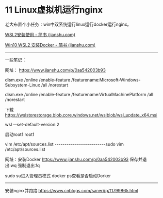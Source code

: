# 11 Linux虚拟机运行nginx

老大布置个小任务：win中双系统运行linux运行docker运行nginx。

[WSL2安装使用 - 简书 (jianshu.com)](https://www.jianshu.com/p/0aa542003b93)

[Win10 WSL2 安装Docker - 简书 (jianshu.com)](https://www.jianshu.com/p/a20c2d58eaac)

---

一些笔记： 

网址：
https://www.jianshu.com/p/0aa542003b93

dism.exe /online /enable-feature /featurename:Microsoft-Windows-Subsystem-Linux /all /norestart

dism.exe /online /enable-feature /featurename:VirtualMachinePlatform /all /norestart

下载
https://wslstorestorage.blob.core.windows.net/wslblob/wsl_update_x64.msi

wsl --set-default-version 2

启动root1 root1

vim /etc/apt/sources.list --------------------------sudo vim /etc/apt/sources.list

网址：安装Docker
https://www.jianshu.com/p/0aa542003b93
保存并退出:wq
强制退出:!q

sudo su进入管理员模式
docker ps查看是否启动Dorker

------------------------------------------------------------------
安装nginx并跑路
https://www.cnblogs.com/saneri/p/11799865.html